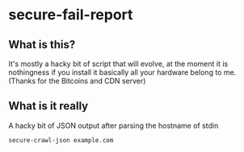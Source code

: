 # secure-fail-report

## What is this?

It's mostly a hacky bit of script that will evolve, at the moment it is nothingness if you install it basically all your hardware belong to me. (Thanks for the Bitcoins and CDN server)

## What is it really

A hacky bit of JSON output after parsing the hostname of stdin

```
secure-crawl-json example.com
```
